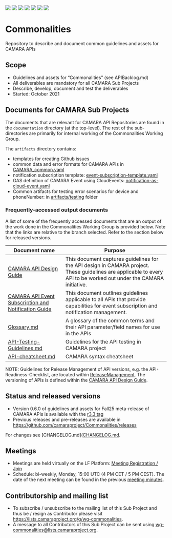 <a href="https://github.com/camaraproject/Commonalities/commits/" title="Last Commit"><img src="https://img.shields.io/github/last-commit/camaraproject/Commonalities?style=plastic"></a>
<a href="https://github.com/camaraproject/Commonalities/issues" title="Open Issues"><img src="https://img.shields.io/github/issues/camaraproject/Commonalities?style=plastic"></a>
<a href="https://github.com/camaraproject/Commonalities/pulls" title="Open Pull Requests"><img src="https://img.shields.io/github/issues-pr/camaraproject/Commonalities?style=plastic"></a>
<a href="https://github.com/camaraproject/Commonalities/graphs/contributors" title="Contributors"><img src="https://img.shields.io/github/contributors/camaraproject/Commonalities?style=plastic"></a>
<a href="https://github.com/camaraproject/Commonalities" title="Repo Size"><img src="https://img.shields.io/github/repo-size/camaraproject/Commonalities?style=plastic"></a>
<a href="https://github.com/camaraproject/Commonalities/blob/main/LICENSE" title="License"><img src="https://img.shields.io/badge/License-Apache%202.0-green.svg?style=plastic"></a>
<img src="https://img.shields.io/badge/Working%20Group-red">

# Commonalities
Repository to describe and document common guidelines and assets for CAMARA APIs

## Scope
* Guidelines and assets for “Commonalities” (see APIBacklog.md)  
* All deliverables are mandatory for all CAMARA Sub Projects 
* Describe, develop, document and test the deliverables
* Started: October 2021

## Documents for CAMARA Sub Projects

The documents that are relevant for CAMARA API Repositories are found in the `documentation` directory (at the top-level). The rest of the sub-directories are primarily for internal working of the Commonalities Working Group.

The `artifacts` directory contains:
* templates for creating Github issues
* common data and error formats for CAMARA APIs in [CAMARA_common.yaml](artifacts/CAMARA_common.yaml)
* notification subscription template: [event-subscription-template.yaml](artifacts/camara-cloudevents/event-subscription-template.yaml)
* OAS definition of CAMARA Event using CloudEvents: [notification-as-cloud-event.yaml](artifacts/notification-as-cloud-event.yaml)
* Common artifacts for testing error scenarios for device and phoneNumber: in [artifacts/testing](artifacts/testing) folder 

### Frequently-accessed output documents

A list of some of the frequently accessed documents that are an output of the work done in the Commonalities Working Group is provided below. Note that the links are relative to the branch selected. Refer to the section below for released versions. 

| Document name                                                                                                                             | Purpose                                                                                                                                                            |
|-------------------------------------------------------------------------------------------------------------------------------------------|--------------------------------------------------------------------------------------------------------------------------------------------------------------------|
 | [CAMARA API Design Guide](/documentation/CAMARA-API-Design-Guide.md)               | This document captures guidelines for the API design in CAMARA project. These guidelines are applicable to every API to be worked out under the CAMARA initiative. | 
 | [CAMARA API Event Subscription and Notification Guide](/documentation/CAMARA-API-Event-Subscription-and-Notification-Guide.md) | This document outlines guidelines applicable to all APIs that provide capabilities for event subscription and notification management. |
| [Glossary.md](documentation/Glossary.md)                                         | A glossary of the common terms and their API parameter/field names for use in the APIs                                                                             |
| [API-Testing-Guidelines.md](documentation/API-Testing-Guidelines.md)             | Guidelines for the API testing in CAMARA project                                                                                                   |
| [API-cheatsheet.md](documentation/API-cheatsheet.md)                             | CAMARA syntax cheatsheet    |

NOTE: Guidelines for Release Management of API versions, e.g. the API-Readiness-Checklist, are located within [ReleaseManagement](https://github.com/camaraproject/ReleaseManagement). The versioning of APIs is defined within the [CAMARA API Design Guide](/documentation/CAMARA-API-Design-Guide.md#7-versioning). 


## Status and released versions
* Version 0.6.0 of guidelines and assets for Fall25 meta-release of CAMARA APIs is available with the [r3.3 tag](https://github.com/camaraproject/Commonalities/tree/r3.3)
* Previous releases and pre-releases are available in https://github.com/camaraproject/Commonalities/releases

For changes see [CHANGELOG.md]([CHANGELOG.md](https://github.com/camaraproject/Commonalities/blob/main/CHANGELOG.md).

## Meetings
* Meetings are held virtually on the LF Platform: [Meeting Registration / Join](https://zoom-lfx.platform.linuxfoundation.org/meeting/91016460698?password=d031b0e3-8d49-49ae-958f-af3213b1e547)
* Schedule: bi-weekly, Monday, 15:00 UTC  (4 PM CET / 5 PM CEST). The date of the next meeting can be found in the previous [meeting minutes](https://lf-camaraproject.atlassian.net/wiki/x/2AD7Aw).


## Contributorship and mailing list
* To subscribe / unsubscribe to the mailing list of this Sub Project and thus be / resign as Contributor please visit <https://lists.camaraproject.org/g/wg-commonalities>.
* A message to all Contributors of this Sub Project can be sent using <wg-commonalities@lists.camaraproject.org>.
